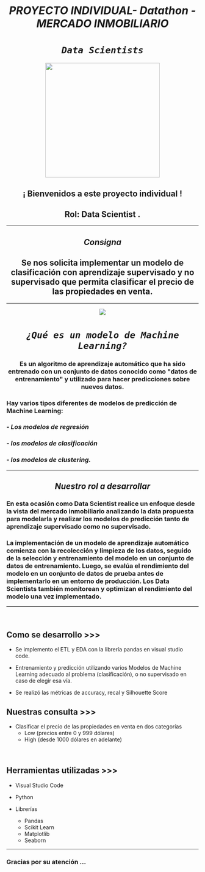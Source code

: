 
# <h1 align=center> ***PROYECTO INDIVIDUAL- Datathon - MERCADO INMOBILIARIO*** </h1>

# <h1 align=center>*`Data Scientists`*</h1>

<p align="center">
<img src="https://res.infoq.com/articles/data-science-organization-framework/en/smallimage/data-science-organization-framework-s-1556565301516.jpeg"  height=300>
</p>

### <h2 align=center> ¡ Bienvenidos a este proyecto individual !</h2>
#### <h2 align=center>Rol: Data Scientist .</h2>  

<hr>  

## <center>***Consigna***</center>

## <center> Se nos solicita implementar un modelo de clasificación con aprendizaje supervisado  y no supervisado que permita clasificar el precio de las propiedades en venta.</center>



<hr>


<p align=center>
<img src = 'D:\Berenice\Machine_Learning_models_PI\PIPELINE.png
'><p>

# <h1 align=center>*`¿Qué es un modelo de Machine Learning?`*</h1>


### <center> Es un algoritmo de aprendizaje automático que ha sido entrenado con un conjunto de datos conocido como "datos de entrenamiento" y utilizado para hacer predicciones sobre nuevos datos. </center>

### Hay varios tipos diferentes de modelos de predicción de Machine Learning:
### *- Los modelos de regresión*
### *- los modelos de clasificación*
### *- los modelos de clustering.* 

<hr>


## <center> *Nuestro rol a desarrollar* </center>

### En esta ocasión como Data Scientist realice un enfoque desde la vista del mercado inmobiliario analizando la data propuesta para modelarla y realizar los modelos de predicción tanto de aprendizaje supervisado como no supervisado.

### La implementación de un modelo de aprendizaje automático comienza con la recolección y limpieza de los datos, seguido de la selección y entrenamiento del modelo en un conjunto de datos de entrenamiento. Luego, se evalúa el rendimiento del modelo en un conjunto de datos de prueba antes de implementarlo en un entorno de producción. Los Data Scientists también monitorean y optimizan el rendimiento del modelo una vez implementado.


<hr>


<br/>


## **Como se desarrollo >>>**

+ Se implemento el ETL y EDA con la librería pandas en visual studio code.

+ Entrenamiento y predicción utilizando varios Modelos de Machine Learning adecuado al problema (clasificación), o no supervisado en caso de elegir esa vía.

+ Se realizó las métricas de accuracy, recal y Silhouette Score


## **Nuestras consulta >>>**

+ Clasificar el precio de las propiedades en venta en dos categorías
   + Low (precios entre 0 y 999 dólares)
   + High (desde 1000 dólares en adelante)
<br/>





## **Herramientas utilizadas >>>**

+ Visual Studio Code

+ Python

+ Librerías

   + Pandas
   + Scikit Learn 
   + Matplotlib
   + Seaborn
   

<hr>

### Gracias por su atención ...
